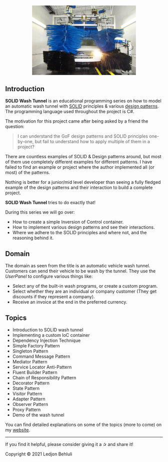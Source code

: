 <p align="center" width="100%"><img width="66%" src="https://github.com/ledjon-behluli/SOLID-Wash-Tunnel/blob/master/assets/tunnel.jpg"></p>

## Introduction

**SOLID Wash Tunnel** is an educational programming series on how to model an automatic wash tunnel with [SOLID](https://en.wikipedia.org/wiki/SOLID) principles & various [design patterns](https://en.wikipedia.org/wiki/Design_Patterns). The programming language used throughout the project is C#.

The motivation for this project came after being asked by a friend the question:

> I can understand the GoF design patterns and SOLID principles one-by-one, but fail to understand how to apply multiple of them in a project?

There are countless examples of SOLID & Design patterns around, but most of them use completely different examples for different patterns. I have failed to find an example or project where the author implemented all (or most) of the patterns. 

Nothing is better for a junior/mid level developer than seeing a fully fledged example of the design patterns and their interaction to build a complete project.

**SOLID Wash Tunnel** tries to do exactly that!

During this series we will go over:

* How to create a simple Inversion of Control container.
* How to implement various design patterns and see their interactions.
* Where we adhere to the SOLID principles and where not, and the reasoning behind it.

## Domain

The domain as seen from the title is an automatic vehicle wash tunnel. Customers can send their vehicle to be wash by the tunnel. They use the *UserPanel* to configure various things like:

* Select any of the built-in wash programs, or create a custom program.
* Select whether they are an individual or company customer (They get discounts if they represent a company).
* Receive an invoice at the end in the preferred currency.

## Topics

* Introduction to SOLID wash tunnel
* Implementing a custom IoC container
* Dependency Injection Technique
* Simple Factory Pattern
* Singleton Pattern
* Command Message Pattern
* Mediator Pattern
* Service Locator Anti-Pattern
* Fluent Builder Pattern
* Chain of Responsibility Pattern
* Decorator Pattern
* State Pattern
* Visitor Pattern
* Adapter Pattern
* Observer Pattern
* Proxy Pattern
* Demo of the wash tunnel

You can find detailed explanations on some of the topics (more to come) on my [website](https://www.ledjonbehluli.com/posts/wash-tunnel/introduction/).

---

If you find it helpful, please consider giving it a ✰ and share it!

Copyright © 2021 Ledjon Behluli
